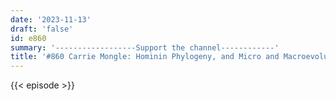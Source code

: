 ```yaml
---
date: '2023-11-13'
draft: 'false'
id: e860
summary: '------------------Support the channel------------'
title: '#860 Carrie Mongle: Hominin Phylogeny, and Micro and Macroevolution'
---
```

{{< episode >}}
